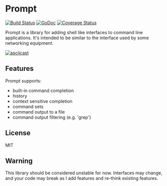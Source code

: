 Prompt
======

[![Build Status](https://travis-ci.org/tzneal/prompt.svg?branch=master)](https://travis-ci.org/tzneal/prompt)
[![GoDoc](https://godoc.org/github.com/tzneal/prompt?status.svg)](https://godoc.org/github.com/tzneal/prompt)
[![Coverage Status](https://coveralls.io/repos/github/tzneal/prompt/badge.svg?branch=master)](https://coveralls.io/github/tzneal/prompt?branch=master)

Prompt is a library for adding shell like interfaces to command line
applications.  It's intended to be similar to the interface used by some
networking equipment.

[![asciicast](https://asciinema.org/a/bz1e2gczb14gqhdgci51ku30x.png)](https://asciinema.org/a/bz1e2gczb14gqhdgci51ku30x)

Features
--------

Prompt supports:
* built-in command completion
* history
* context sensitive completion
* command sets
* command output to a file
* command output filtering (e.g. 'grep')


License
-------
MIT

Warning
-------
This library should be considered unstable for now.  Interfaces may change,
and your code may break as I add features and re-think existing features.
